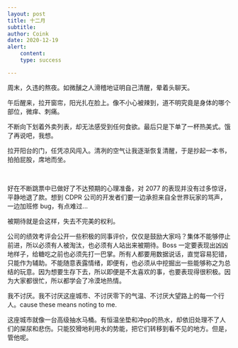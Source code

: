 ```yaml
---
layout: post
title: 十二月
subtitle: 
author: Coink
date: 2020-12-19
alert: 
    content: 
    type: success

---
```




周末，久违的熬夜。如微醺之人滑稽地证明自己清醒，晕着头聊天。

午后醒来，拉开窗帘，阳光扎在脸上。像不小心被辣到，道不明究竟是身体的哪个部位，微痒、刺痛。

不断向下划着外卖列表，却无法感受到任何食欲。最后只是下单了一杯热美式。饿了再说吧，我想。

拉开阳台的门，任凭凉风闯入。清冽的空气让我逐渐恢复清醒，于是抄起一本书，拍拍屁股，席地而坐。

&nbsp;

好在不断跳票中已做好了不达预期的心理准备，对 2077 的表现并没有过多惊讶，平静地退了款。想到 CDPR 公司的开发者们要一边承担来自全世界玩家的骂声，一边加班修 bug，有点难过...

被期待就是会这样，失去不完美的权利。

公司的绩效考评会公开一些积极的同事评价，仅仅是鼓励大家吗？集体不能够停止前进，所以必须有人被淘汰，也必须有人站出来被期待。Boss 一定要表现出凶凶地样子，给糖吃之前也必须先打一巴掌。所有人都要用数据说话，直觉容易犯错，只能作为辅助。不能随意表露情绪，即便有，也必须从中挖掘出一些能够称之为总结的玩意。因为想要生存下去，所以即便是不太喜欢的事，也要表现得很积极。因为大家都很忙，所以都学会了冷漠地热情。

我不讨厌。我不讨厌这座城市、不讨厌零下的气温、不讨厌大望路上的每一个行人。cause these means noting to me.

这座城市就像一台高级抽水马桶。有恒温坐垫和冲pp的热水，却依旧处理不了人们的屎尿和悲伤。只能狡猾地利用水的势能，把它们转移到看不见的地方。但是，管他呢。

